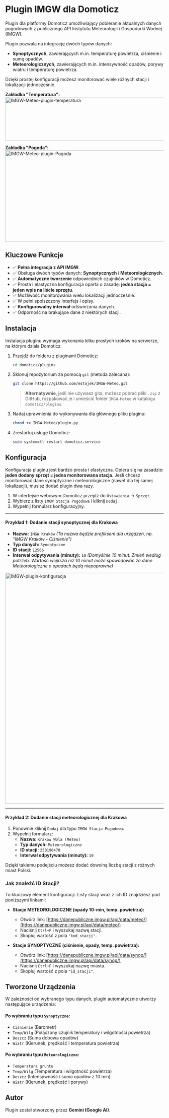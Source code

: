 # Plugin IMGW dla Domoticz

Plugin dla platformy Domoticz umożliwiający pobieranie aktualnych danych pogodowych z publicznego API Instytutu Meteorologii i Gospodarki Wodnej (IMGW).

Plugin pozwala na integrację dwóch typów danych:
* **Synoptycznych**, zawierających m.in. temperaturę powietrza, ciśnienie i sumę opadów.
* **Meteorologicznych**, zawierających m.in. intensywność opadów, porywy wiatru i temperaturę powietrza.

Dzięki prostej konfiguracji możesz monitorować wiele różnych stacji i lokalizacji jednocześnie.

**Zakładka "Temperatura":**
<img width="1189" height="138" alt="IMGW-Meteo-plugin-temperatura" src="https://github.com/user-attachments/assets/1c6d1261-b720-4af3-a0d1-cd197b8d0319" />

**Zakładka "Pogoda":**
<img width="1202" height="291" alt="IMGW-Meteo-plugin-Pogoda" src="https://github.com/user-attachments/assets/be218758-5bad-4adb-a0aa-44872effe3e1" />

## Kluczowe Funkcje

* ✅ **Pełna integracja z API IMGW**.
* ✅ Obsługa dwóch typów danych: **Synoptycznych** i **Meteorologicznych**.
* ✅ **Automatyczne tworzenie** odpowiednich czujników w Domoticz.
* ✅ Prosta i elastyczna konfiguracja oparta o zasadę: **jedna stacja = jeden wpis na liście sprzętu**.
* ✅ Możliwość monitorowania wielu lokalizacji jednocześnie.
* ✅ W pełni spolszczony interfejs i opisy.
* ✅ **Konfigurowalny interwał** odświeżania danych.
* ✅ Odporność na brakujące dane z niektórych stacji.

## Instalacja

Instalacja pluginu wymaga wykonania kilku prostych kroków na serwerze, na którym działa Domoticz.

1.  Przejdź do folderu z pluginami Domoticz:
    ```bash
    cd domoticz/plugins
    ```

2.  Sklonuj repozytorium za pomocą `git` (metoda zalecana):
    ```bash
    git clone https://github.com/mstojek/IMGW-Meteo.git
    ```
    > **Alternatywnie**, jeśli nie używasz gita, możesz pobrać pliki `.zip` z GitHub, rozpakować je i umieścić folder `IMGW-Meteo` w katalogu `domoticz/plugins`.

3.  Nadaj uprawnienia do wykonywania dla głównego pliku pluginu:
    ```bash
    chmod +x IMGW-Meteo/plugin.py
    ```

4.  Zrestartuj usługę Domoticz:
    ```bash
    sudo systemctl restart domoticz.service
    ```

## Konfiguracja

Konfiguracja pluginu jest bardzo prosta i elastyczna. Opiera się na zasadzie: **jeden dodany sprzęt = jedna monitorowana stacja**. Jeśli chcesz monitorować dane synoptyczne i meteorologiczne (nawet dla tej samej lokalizacji), musisz dodać plugin dwa razy.

1.  W interfejsie webowym Domoticz przejdź do `Ustawienia` -> `Sprzęt`.
2.  Wybierz z listy `IMGW Stacja Pogodowa` i kliknij `Dodaj`.
3.  Wypełnij formularz konfiguracyjny.

---

#### **Przykład 1: Dodanie stacji synoptycznej dla Krakowa**

* **Nazwa:** `IMGW Kraków` *(Ta nazwa będzie prefiksem dla urządzeń, np. "IMGW Kraków - Ciśnienie")*
* **Typ danych:** `Synoptyczne`
* **ID stacji:** `12566`
* **Interwał odpytywania (minuty):** `10` *(Domyślnie 10 minut. Zmień według potrzeb. Wartość większa niż 10 minut może spowodowac że dane Meteorologiczne o opadach będą niepoprawne)*

<img width="974" height="733" alt="IMGW-plugin-konfiguracja" src="https://github.com/user-attachments/assets/5d094c02-39dd-46a1-beac-c5ff0d9878e6" />

---

#### **Przykład 2: Dodanie stacji meteorologicznej dla Krakowa**

1.  Ponownie kliknij `Dodaj` dla typu `IMGW Stacja Pogodowa`.
2.  Wypełnij formularz:
    * **Nazwa:** `Kraków Wola (Meteo)`
    * **Typ danych:** `Meteorologiczne`
    * **ID stacji:** `250190470`
    * **Interwał odpytywania (minuty):** `10`

Dzięki takiemu podejściu możesz dodać dowolną liczbę stacji z różnych miast Polski.

### Jak znaleźć ID Stacji?

To kluczowy element konfiguracji. Listy stacji wraz z ich ID znajdziesz pod poniższymi linkami:

* <b>Stacje METEOROLOGICZNE (opady 10-min, temp. powietrza):</b>
    * Otwórz link: [https://danepubliczne.imgw.pl/api/data/meteo/](https://danepubliczne.imgw.pl/api/data/meteo/)
    * Naciśnij `Ctrl+F` i wyszukaj nazwę stacji.
    * Skopiuj wartość z pola `"kod_stacji"`.

* <b>Stacje SYNOPTYCZNE (ciśnienie, opady, temp. powietrza):</b>
    * Otwórz link: [https://danepubliczne.imgw.pl/api/data/synop/](https://danepubliczne.imgw.pl/api/data/synop/)
    * Naciśnij `Ctrl+F` i wyszukaj nazwę miasta.
    * Skopiuj wartość z pola `"id_stacji"`.

## Tworzone Urządzenia

W zależności od wybranego typu danych, plugin automatycznie utworzy następujące urządzenia:

#### Po wybraniu typu `Synoptyczne`:
* `Ciśnienie` (Barometr)
* `Temp/Wilg` (Połączony czujnik temperatury i wilgotności powietrza)
* `Deszcz` (Suma dobowa opadów)
* `Wiatr` (Kierunek, prędkość i temperatura powietrza)

#### Po wybraniu typu `Meteorologiczne`:
* `Temperatura gruntu`
* `Temp/Wilg` (Temperatura i wilgotność powietrza)
* `Deszcz` (Intensywność i suma opadów z 10 min)
* `Wiatr` (Kierunek, prędkość i porywy)

## Autor

Plugin został stworzony przez **Gemini (Google AI)**.
